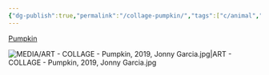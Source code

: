 ```yaml
---
{"dg-publish":true,"permalink":"/collage-pumpkin/","tags":["c/animal","c/penguim","c/colour-pink","c/pumpikin","c/number","c/leaf","c/cibc","collage/year-2019","c/line","c/landscape"],"created":"2024-06-28T12:56:47.000-04:00","updated":"2025-09-10T10:08:02.510-04:00"}
---
```



[Pumpkin](https://www.instagram.com/p/B4BeQl2h6Xn/)

![MEDIA/ART - COLLAGE - Pumpkin, 2019, Jonny Garcia.jpg|ART - COLLAGE - Pumpkin, 2019, Jonny Garcia.jpg](/img/user/MEDIA/ART%20-%20COLLAGE%20-%20Pumpkin,%202019,%20Jonny%20Garcia.jpg)
